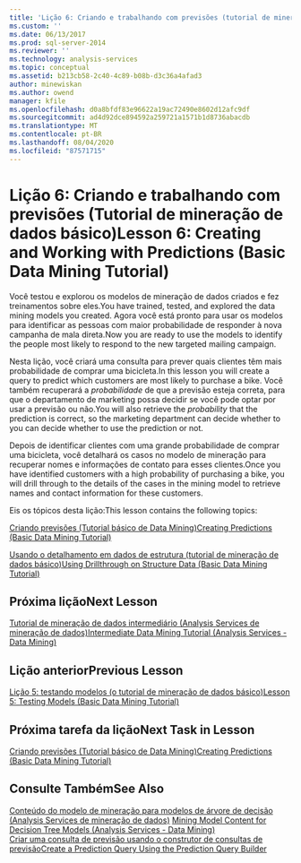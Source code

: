 ```yaml
---
title: 'Lição 6: Criando e trabalhando com previsões (tutorial de mineração de dados básico) | Microsoft Docs'
ms.custom: ''
ms.date: 06/13/2017
ms.prod: sql-server-2014
ms.reviewer: ''
ms.technology: analysis-services
ms.topic: conceptual
ms.assetid: b213cb58-2c40-4c89-b08b-d3c36a4afad3
author: minewiskan
ms.author: owend
manager: kfile
ms.openlocfilehash: d0a8bfdf83e96622a19ac72490e8602d12afc9df
ms.sourcegitcommit: ad4d92dce894592a259721a1571b1d8736abacdb
ms.translationtype: MT
ms.contentlocale: pt-BR
ms.lasthandoff: 08/04/2020
ms.locfileid: "87571715"
---
```

# <a name="lesson-6-creating-and-working-with-predictions-basic-data-mining-tutorial"></a><span data-ttu-id="7d633-102">Lição 6: Criando e trabalhando com previsões (Tutorial de mineração de dados básico)</span><span class="sxs-lookup"><span data-stu-id="7d633-102">Lesson 6: Creating and Working with Predictions (Basic Data Mining Tutorial)</span></span>
  <span data-ttu-id="7d633-103">Você testou e explorou os modelos de mineração de dados criados e fez treinamentos sobre eles.</span><span class="sxs-lookup"><span data-stu-id="7d633-103">You have trained, tested, and explored the data mining models you created.</span></span> <span data-ttu-id="7d633-104">Agora você está pronto para usar os modelos para identificar as pessoas com maior probabilidade de responder à nova campanha de mala direta.</span><span class="sxs-lookup"><span data-stu-id="7d633-104">Now you are ready to use the models to identify the people most likely to respond to the new targeted mailing campaign.</span></span>  
  
 <span data-ttu-id="7d633-105">Nesta lição, você criará uma consulta para prever quais clientes têm mais probabilidade de comprar uma bicicleta.</span><span class="sxs-lookup"><span data-stu-id="7d633-105">In this lesson you will create a query to predict which customers are most likely to purchase a bike.</span></span> <span data-ttu-id="7d633-106">Você também recuperará a *probabilidade* de que a previsão esteja correta, para que o departamento de marketing possa decidir se você pode optar por usar a previsão ou não.</span><span class="sxs-lookup"><span data-stu-id="7d633-106">You will also retrieve the *probability* that the prediction is correct, so the marketing department can decide whether to you can decide whether to use the prediction or not.</span></span>  
  
 <span data-ttu-id="7d633-107">Depois de identificar clientes com uma grande probabilidade de comprar uma bicicleta, você detalhará os casos no modelo de mineração para recuperar nomes e informações de contato para esses clientes.</span><span class="sxs-lookup"><span data-stu-id="7d633-107">Once you have identified customers with a high probability of purchasing a bike, you will drill through to the details of the cases in the mining model to retrieve names and contact information for these customers.</span></span>  
  
 <span data-ttu-id="7d633-108">Eis os tópicos desta lição:</span><span class="sxs-lookup"><span data-stu-id="7d633-108">This lesson contains the following topics:</span></span>  
  
 [<span data-ttu-id="7d633-109">Criando previsões &#40;Tutorial básico de Data Mining&#41;</span><span class="sxs-lookup"><span data-stu-id="7d633-109">Creating Predictions &#40;Basic Data Mining Tutorial&#41;</span></span>](../../2014/tutorials/creating-predictions-basic-data-mining-tutorial.md)  
  
 [<span data-ttu-id="7d633-110">Usando o detalhamento em dados de estrutura &#40;tutorial de mineração de dados básico&#41;</span><span class="sxs-lookup"><span data-stu-id="7d633-110">Using Drillthrough on Structure Data &#40;Basic Data Mining Tutorial&#41;</span></span>](../../2014/tutorials/using-drillthrough-on-structure-data-basic-data-mining-tutorial.md)  
  
## <a name="next-lesson"></a><span data-ttu-id="7d633-111">Próxima lição</span><span class="sxs-lookup"><span data-stu-id="7d633-111">Next Lesson</span></span>  
 [<span data-ttu-id="7d633-112">Tutorial de mineração de dados intermediário &#40;Analysis Services de mineração de dados&#41;</span><span class="sxs-lookup"><span data-stu-id="7d633-112">Intermediate Data Mining Tutorial &#40;Analysis Services - Data Mining&#41;</span></span>](../../2014/tutorials/intermediate-data-mining-tutorial-analysis-services-data-mining.md)  
  
## <a name="previous-lesson"></a><span data-ttu-id="7d633-113">Lição anterior</span><span class="sxs-lookup"><span data-stu-id="7d633-113">Previous Lesson</span></span>  
 [<span data-ttu-id="7d633-114">Lição 5: testando modelos &#40;o tutorial de mineração de dados básico&#41;</span><span class="sxs-lookup"><span data-stu-id="7d633-114">Lesson 5: Testing Models &#40;Basic Data Mining Tutorial&#41;</span></span>](../../2014/tutorials/lesson-5-testing-models-basic-data-mining-tutorial.md)  
  
## <a name="next-task-in-lesson"></a><span data-ttu-id="7d633-115">Próxima tarefa da lição</span><span class="sxs-lookup"><span data-stu-id="7d633-115">Next Task in Lesson</span></span>  
 [<span data-ttu-id="7d633-116">Criando previsões &#40;Tutorial básico de Data Mining&#41;</span><span class="sxs-lookup"><span data-stu-id="7d633-116">Creating Predictions &#40;Basic Data Mining Tutorial&#41;</span></span>](../../2014/tutorials/creating-predictions-basic-data-mining-tutorial.md)  
  
## <a name="see-also"></a><span data-ttu-id="7d633-117">Consulte Também</span><span class="sxs-lookup"><span data-stu-id="7d633-117">See Also</span></span>  
 <span data-ttu-id="7d633-118">[Conteúdo do modelo de mineração para modelos de árvore de decisão &#40;Analysis Services de mineração de dados&#41;](../../2014/analysis-services/data-mining/mining-model-content-for-decision-tree-models-analysis-services-data-mining.md) </span><span class="sxs-lookup"><span data-stu-id="7d633-118">[Mining Model Content for Decision Tree Models &#40;Analysis Services - Data Mining&#41;](../../2014/analysis-services/data-mining/mining-model-content-for-decision-tree-models-analysis-services-data-mining.md) </span></span>  
 [<span data-ttu-id="7d633-119">Criar uma consulta de previsão usando o construtor de consultas de previsão</span><span class="sxs-lookup"><span data-stu-id="7d633-119">Create a Prediction Query Using the Prediction Query Builder</span></span>](../../2014/analysis-services/data-mining/create-a-prediction-query-using-the-prediction-query-builder.md)  
  
  
